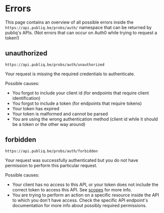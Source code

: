 # Errors

This page contains an overview of all possible errors inside the `https://api.publiq.be/probs/auth/` namespace that can be returned by publiq's APIs. (Not errors that can occur on Auth0 while trying to request a token!)

## unauthorized

`https://api.publiq.be/probs/auth/unauthorized`

Your request is missing the required credentials to authenticate.

Possible causes:

- You forgot to include your client id (for endpoints that require client identification)
- You forgot to include a token (for endpoints that require tokens)
- Your token has expired
- Your token is malformed and cannot be parsed
- You are using the wrong authentication method (client id while it should be a token or the other way around)

## forbidden

`https://api.publiq.be/probs/auth/forbidden`

Your request was successfully authenticated but you do not have permission to perform this particular request.

Possible causes:

- Your client has no access to this API, or your token does not include the correct token to access this API. See [scopes](./scopes.md) for more info.
- You are trying to perform an action on a specific resource inside the API to which you don't have access. Check the specific API endpoint's documentation for more info about possibly required permissions.

